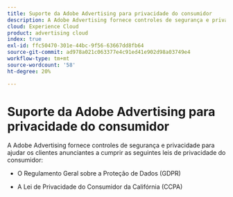 ```yaml
---
title: Suporte da Adobe Advertising para privacidade do consumidor
description: A Adobe Advertising fornece controles de segurança e privacidade para ajudar os clientes anunciantes a cumprir as leis de privacidade do consumidor.
cloud: Experience Cloud
product: advertising cloud
index: true
exl-id: ffc50470-301e-44bc-9f56-63667dd8fb64
source-git-commit: ad978a021c063377e4c91ed41e902d98a03749e4
workflow-type: tm+mt
source-wordcount: '58'
ht-degree: 20%

---
```


# Suporte da Adobe Advertising para privacidade do consumidor

A Adobe Advertising fornece controles de segurança e privacidade para ajudar os clientes anunciantes a cumprir as seguintes leis de privacidade do consumidor:

* O Regulamento Geral sobre a Proteção de Dados (GDPR)

* A Lei de Privacidade do Consumidor da Califórnia (CCPA)
